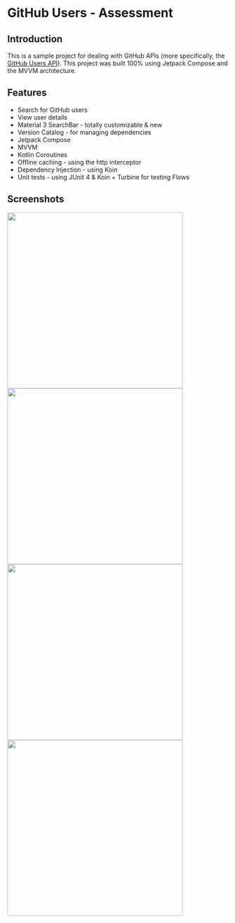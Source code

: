 # GitHub Users - Assessment

## Introduction

This is a sample project for dealing with GitHub APIs (more specifically, the [GitHub Users API](https://docs.github.com/en/rest/reference/users)). This project was built 100% using Jetpack Compose and the MVVM architecture.

## Features

- Search for GitHub users
- View user details
- Material 3 SearchBar - totally customizable & new
- Version Catalog - for managing dependencies
- Jetpack Compose
- MVVM
- Kotlin Coroutines
- Offline caching - using the http interceptor
- Dependency Injection - using Koin
- Unit tests - using JUnit 4 & Koin + Turbine for testing Flows

## Screenshots

<img src="https://i.imgur.com/49xm4dn.png" height="400px" />

<img src="https://i.imgur.com/ao3Ehid.png" height="400px" />

<img src="https://i.imgur.com/hGvz7SF.png" height="400px" />

<img src="https://i.imgur.com/NaR4pnd.png" height="400px" />